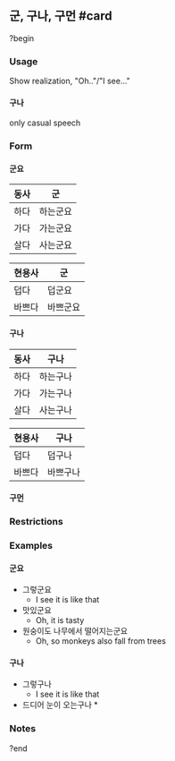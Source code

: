 ## 군, 구나, 구먼 #card
?begin
### Usage
Show realization, "Oh.."/"I see..."
#### 구나
only casual speech
### Form
#### 군요

| 동사  | 군    |
| --- | ---- |
| 하다  | 하는군요 |
| 가다  | 가는군요 |
| 살다  | 사는군요 |

| 현용사 | 군    |
| --- | ---- |
| 덥다  | 덥군요  |
| 바쁘다 | 바쁘군요 |
#### 구나

| 동사  | 구나   |
| --- | ---- |
| 하다  | 하는구나 |
| 가다  | 가는구나 |
| 살다  | 사는구나 |

| 현용사 | 구나   |
| --- | ---- |
| 덥다  | 덥구나  |
| 바쁘다 | 바쁘구나 |
#### 구먼
### Restrictions
### Examples
#### 군요
* 그렇군요
	* I see it is like that
* 맛있군요
	* Oh, it is tasty
* 원숭이도 나무에서 떨어지는군요
	* Oh, so monkeys also fall from trees
#### 구나
* 그렇구나
	* I see it is like that
* 드디어 눈이 오는구나
	* 
### Notes
?end
